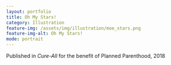 ```yaml
---
layout: portfolio
title: Oh My Stars!
category: Illustration
feature-img: /assets/img/illustration/moe_stars.png
feature-img-alt: Oh My Stars!
mode: portrait
---
```


Published in *Cure-All* for the benefit of Planned Parenthood, 2018
